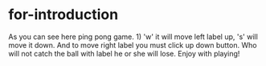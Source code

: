 # for-introduction

As you can see here ping pong game. 1) 'w' it will move left label up, 's' will move it down. And to move right label you must click up down button.
Who will not catch the ball with label he or she will lose.
Enjoy with playing!
